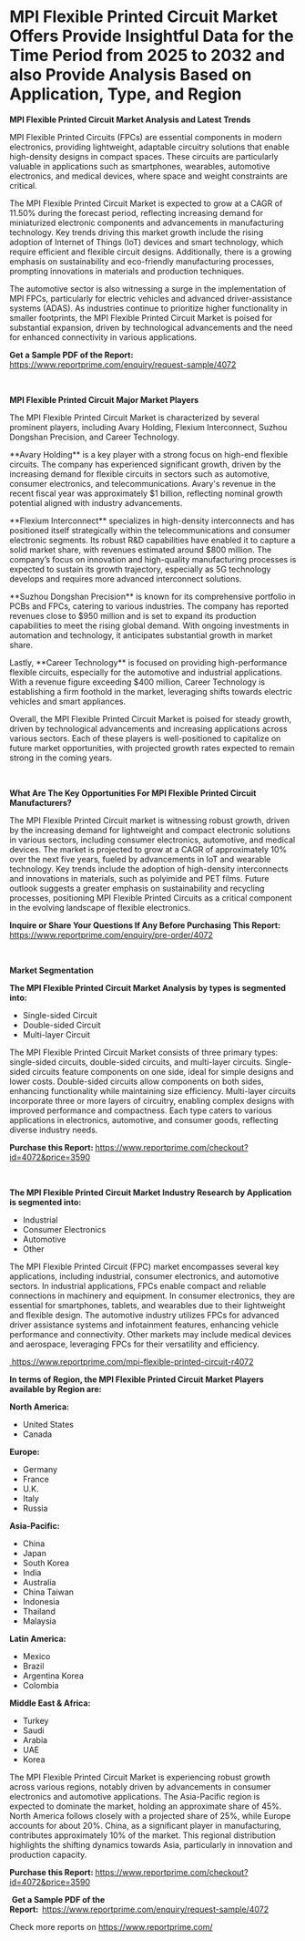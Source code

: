 <p><h1>MPI Flexible Printed Circuit Market Offers Provide Insightful Data for the Time Period from 2025 to 2032 and also Provide Analysis Based on Application, Type, and Region</h1></p><p><strong>MPI Flexible Printed Circuit Market Analysis and Latest Trends</strong></p>
<p><p>MPI Flexible Printed Circuits (FPCs) are essential components in modern electronics, providing lightweight, adaptable circuitry solutions that enable high-density designs in compact spaces. These circuits are particularly valuable in applications such as smartphones, wearables, automotive electronics, and medical devices, where space and weight constraints are critical.</p><p>The MPI Flexible Printed Circuit Market is expected to grow at a CAGR of 11.50% during the forecast period, reflecting increasing demand for miniaturized electronic components and advancements in manufacturing technology. Key trends driving this market growth include the rising adoption of Internet of Things (IoT) devices and smart technology, which require efficient and flexible circuit designs. Additionally, there is a growing emphasis on sustainability and eco-friendly manufacturing processes, prompting innovations in materials and production techniques.</p><p>The automotive sector is also witnessing a surge in the implementation of MPI FPCs, particularly for electric vehicles and advanced driver-assistance systems (ADAS). As industries continue to prioritize higher functionality in smaller footprints, the MPI Flexible Printed Circuit Market is poised for substantial expansion, driven by technological advancements and the need for enhanced connectivity in various applications.</p></p>
<p><strong>Get a Sample PDF of the Report:&nbsp;</strong> <a href="https://www.reportprime.com/enquiry/request-sample/4072?utm_campaign=3508&utm_medium=2&utm_source=Github&utm_content=ia&utm_term=18032025&utm_id=mpi-flexible-printed-circuit">https://www.reportprime.com/enquiry/request-sample/4072</a></p>
<p>&nbsp;</p>
<p><strong>MPI Flexible Printed Circuit Major Market Players</strong></p>
<p><p>The MPI Flexible Printed Circuit Market is characterized by several prominent players, including Avary Holding, Flexium Interconnect, Suzhou Dongshan Precision, and Career Technology. </p><p>**Avary Holding** is a key player with a strong focus on high-end flexible circuits. The company has experienced significant growth, driven by the increasing demand for flexible circuits in sectors such as automotive, consumer electronics, and telecommunications. Avary's revenue in the recent fiscal year was approximately $1 billion, reflecting nominal growth potential aligned with industry advancements.</p><p>**Flexium Interconnect** specializes in high-density interconnects and has positioned itself strategically within the telecommunications and consumer electronic segments. Its robust R&D capabilities have enabled it to capture a solid market share, with revenues estimated around $800 million. The company’s focus on innovation and high-quality manufacturing processes is expected to sustain its growth trajectory, especially as 5G technology develops and requires more advanced interconnect solutions.</p><p>**Suzhou Dongshan Precision** is known for its comprehensive portfolio in PCBs and FPCs, catering to various industries. The company has reported revenues close to $950 million and is set to expand its production capabilities to meet the rising global demand. With ongoing investments in automation and technology, it anticipates substantial growth in market share.</p><p>Lastly, **Career Technology** is focused on providing high-performance flexible circuits, especially for the automotive and industrial applications. With a revenue figure exceeding $400 million, Career Technology is establishing a firm foothold in the market, leveraging shifts towards electric vehicles and smart appliances.</p><p>Overall, the MPI Flexible Printed Circuit Market is poised for steady growth, driven by technological advancements and increasing applications across various sectors. Each of these players is well-positioned to capitalize on future market opportunities, with projected growth rates expected to remain strong in the coming years.</p></p>
<p>&nbsp;</p>
<p><strong>What Are The Key Opportunities For MPI Flexible Printed Circuit Manufacturers?</strong></p>
<p><p>The MPI Flexible Printed Circuit market is witnessing robust growth, driven by the increasing demand for lightweight and compact electronic solutions in various sectors, including consumer electronics, automotive, and medical devices. The market is projected to grow at a CAGR of approximately 10% over the next five years, fueled by advancements in IoT and wearable technology. Key trends include the adoption of high-density interconnects and innovations in materials, such as polyimide and PET films. Future outlook suggests a greater emphasis on sustainability and recycling processes, positioning MPI Flexible Printed Circuits as a critical component in the evolving landscape of flexible electronics.</p></p>
<p><strong>Inquire or Share Your Questions If Any Before Purchasing This Report:</strong> <a href="https://www.reportprime.com/enquiry/pre-order/4072?utm_campaign=3508&utm_medium=2&utm_source=Github&utm_content=ia&utm_term=18032025&utm_id=mpi-flexible-printed-circuit">https://www.reportprime.com/enquiry/pre-order/4072</a></p>
<p>&nbsp;</p>
<p><strong>Market Segmentation</strong></p>
<p><strong>The MPI Flexible Printed Circuit Market Analysis by types is segmented into:</strong></p>
<p><ul><li>Single-sided Circuit</li><li>Double-sided Circuit</li><li>Multi-layer Circuit</li></ul></p>
<p><p>The MPI Flexible Printed Circuit Market consists of three primary types: single-sided circuits, double-sided circuits, and multi-layer circuits. Single-sided circuits feature components on one side, ideal for simple designs and lower costs. Double-sided circuits allow components on both sides, enhancing functionality while maintaining size efficiency. Multi-layer circuits incorporate three or more layers of circuitry, enabling complex designs with improved performance and compactness. Each type caters to various applications in electronics, automotive, and consumer goods, reflecting diverse industry needs.</p></p>
<p><strong>Purchase this Report:&nbsp;</strong><a href="https://www.reportprime.com/checkout?id=4072&price=3590&utm_campaign=3508&utm_medium=2&utm_source=Github&utm_content=ia&utm_term=18032025&utm_id=mpi-flexible-printed-circuit">https://www.reportprime.com/checkout?id=4072&price=3590</a></p>
<p>&nbsp;</p>
<p><strong>The MPI Flexible Printed Circuit Market Industry Research by Application is segmented into:</strong></p>
<p><ul><li>Industrial</li><li>Consumer Electronics</li><li>Automotive</li><li>Other</li></ul></p>
<p><p>The MPI Flexible Printed Circuit (FPC) market encompasses several key applications, including industrial, consumer electronics, and automotive sectors. In industrial applications, FPCs enable compact and reliable connections in machinery and equipment. In consumer electronics, they are essential for smartphones, tablets, and wearables due to their lightweight and flexible design. The automotive industry utilizes FPCs for advanced driver assistance systems and infotainment features, enhancing vehicle performance and connectivity. Other markets may include medical devices and aerospace, leveraging FPCs for their versatility and efficiency.</p></p>
<p><a href="https://www.reportprime.com/mpi-flexible-printed-circuit-r4072?utm_campaign=3508&utm_medium=2&utm_source=Github&utm_content=ia&utm_term=18032025&utm_id=mpi-flexible-printed-circuit">&nbsp;https://www.reportprime.com/mpi-flexible-printed-circuit-r4072</a></p>
<p><strong>In terms of Region, the MPI Flexible Printed Circuit Market Players available by Region are:</strong></p>
<p>
    <p> <strong> North America: </strong>
        <ul>
            <li>United States</li>
            <li>Canada</li>
        </ul>
        </p> 
    <p> <strong> Europe: </strong>
        <ul>
            <li>Germany</li>
            <li>France</li>
            <li>U.K.</li>
            <li>Italy</li>
            <li>Russia</li>
        </ul>
        </p> 
    <p> <strong> Asia-Pacific: </strong>
        <ul>
            <li>China</li>
            <li>Japan</li>
            <li>South Korea</li>
            <li>India</li>
            <li>Australia</li>
            <li>China Taiwan</li>
            <li>Indonesia</li>
            <li>Thailand</li>
            <li>Malaysia</li>
        </ul>
        </p> 
    <p> <strong> Latin America: </strong>
        <ul>
            <li>Mexico</li>
            <li>Brazil</li>
            <li>Argentina Korea</li>
            <li>Colombia</li>
        </ul>
        </p> 
    <p> <strong> Middle East & Africa: </strong>
        <ul>
            <li>Turkey</li>
            <li>Saudi</li>
            <li>Arabia</li>
            <li>UAE</li>
            <li>Korea</li>
        </ul>
    </p>
    </p>
<p><p>The MPI Flexible Printed Circuit Market is experiencing robust growth across various regions, notably driven by advancements in consumer electronics and automotive applications. The Asia-Pacific region is expected to dominate the market, holding an approximate share of 45%. North America follows closely with a projected share of 25%, while Europe accounts for about 20%. China, as a significant player in manufacturing, contributes approximately 10% of the market. This regional distribution highlights the shifting dynamics towards Asia, particularly in innovation and production capacity.</p></p>
<p><strong>Purchase this Report: </strong><a href="https://www.reportprime.com/checkout?id=4072&price=3590&utm_campaign=3508&utm_medium=2&utm_source=Github&utm_content=ia&utm_term=18032025&utm_id=mpi-flexible-printed-circuit">https://www.reportprime.com/checkout?id=4072&price=3590</a></p>
<p>&nbsp;<strong>Get a Sample PDF of the Report:&nbsp;&nbsp;</strong><a href="https://www.reportprime.com/enquiry/request-sample/4072?utm_campaign=3508&utm_medium=2&utm_source=Github&utm_content=ia&utm_term=18032025&utm_id=mpi-flexible-printed-circuit">https://www.reportprime.com/enquiry/request-sample/4072</a></p>
<p><strong></strong></p>
<p>Check more reports on <a href="https://www.reportprime.com/?utm_campaign=3508&utm_medium=2&utm_source=Github&utm_content=ia&utm_term=18032025&utm_id=mpi-flexible-printed-circuit">https://www.reportprime.com/</a></p>